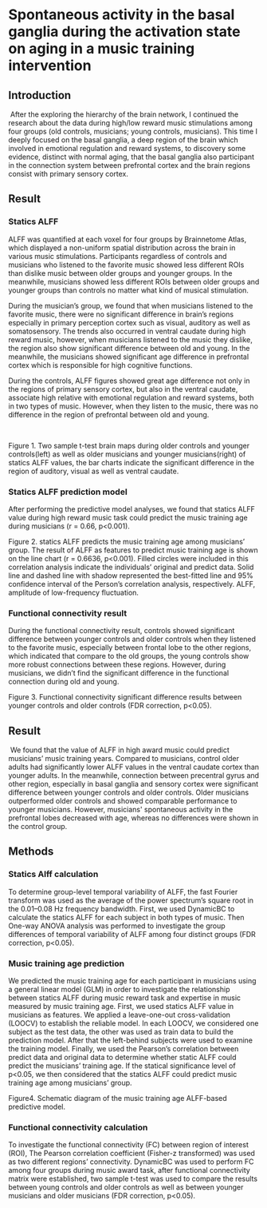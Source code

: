 # **Spontaneous activity in the basal ganglia during the activation state on aging in a music training intervention**

 

## **Introduction**

​    After the exploring the hierarchy of the brain network, I continued the research about the data during high/low reward music stimulations among four groups (old controls, musicians; young controls, musicians). This time I deeply focused on the basal ganglia, a deep region of the brain which involved in emotional regulation and reward systems, to discovery some evidence, distinct with normal aging, that the basal ganglia also participant in the connection system between prefrontal cortex and the brain regions consist with primary sensory cortex.

 

## **Result** 

### Statics ALFF  

ALFF was quantified at each voxel for four groups by Brainnetome Atlas, which displayed a non-uniform spatial distribution across the brain in various music stimulations. Participants regardless of controls and musicians who listened to the favorite music showed less different ROIs than dislike music between older groups and younger groups. In the meanwhile, musicians showed less different ROIs between older groups and younger groups than controls no matter what kind of musical stimulation.

During the musician’s group, we found that when musicians listened to the favorite music, there were no significant difference in brain’s regions especially in primary perception cortex such as visual, auditory as well as somatosensory. The trends also occurred in ventral caudate during high reward music, however, when musicians listened to the music they dislike, the region also show significant difference between old and young. In the meanwhile, the musicians showed significant age difference in prefrontal cortex which is responsible for high cognitive functions.

During the controls, ALFF figures showed great age difference not only in the regions of primary sensory cortex, but also in the ventral caudate, associate high relative with emotional regulation and reward systems, both in two types of music. However, when they listen to the music, there was no difference in the region of prefrontal between old and young.

​                                                                                                                                                                                                                                                                                                                                                                                                                                                                                                                                                                                                                                                                                                                                                                                                                                                                                                                                                                                                                                                                                                                                                                                                                                                                                                                                                                                                                                                                                                                                                                                                                                                                                                                                                                                                                                                                                                                                                                                                                                                                                                                                                                                                                                                                                                                                                                                                                                                                                                                                                                                                                                                                                                                                                                                                                                                                                                                                                                                                                                                                                                                                                                                                                                                                                                                                                                                                                                                                                                                                                                                                                                                                                                                                                                                                                                                                                                                                                                                                                                                                                                                                                                                                                                                                                                                                                                                                                                                                                                                                                                                                                                                                                                                                                                                                                                                                                                                                                                                                                                                                                                                                                                                                                                                                                                                                                                                                                                                                                                                                                                                                                                                                                                                                                                                                                                                                                                                                                                                                                                                                                                                                                                                                                                                                                                                                                                                                                                                                                                                                                                                                                                                                                                                                                                                                                                                                                                                                                                                                                                                                                                                                                                                                                                                                                                                                                                                                                                                                                                                                                                                                          

Figure 1. Two sample t-test brain maps during older controls and younger controls(left) as well as older musicians and younger musicians(right) of statics ALFF values, the bar charts indicate the significant difference in the region of auditory, visual as well as ventral caudate.

### Statics ALFF prediction model

After performing the predictive model analyses, we found that statics ALFF value during high reward music task could predict the music training age during musicians (r = 0.66, p<0.001). 



Figure 2. statics ALFF predicts the music training age among musicians’ group. The result of ALFF as features to predict music training age is shown on the line chart (r = 0.6636, p<0.001). Filled circles were included in this correlation analysis indicate the individuals’ original and predict data. Solid line and dashed line with shadow represented the best-fitted line and 95% confidence interval of the Person’s correlation analysis, respectively. ALFF, amplitude of low-frequency fluctuation. 

### Functional connectivity result

During the functional connectivity result, controls showed significant difference between younger controls and older controls when they listened to the favorite music, especially between frontal lobe to the other regions, which indicated that compare to the old groups, the young controls show more robust connections between these regions. However, during musicians, we didn’t find the significant difference in the functional connection during old and young.



Figure 3. Functional connectivity significant difference results between younger controls and older controls (FDR correction, p<0.05).

 

## **Result**

​    We found that the value of ALFF in high award music could predict musicians’ music training years. Compared to musicians, control older adults had significantly lower ALFF values in the ventral caudate cortex than younger adults. In the meanwhile, connection between precentral gyrus and other region, especially in basal ganglia and sensory cortex were significant difference between younger controls and older controls. Older musicians outperformed older controls and showed comparable performance to younger musicians. However, musicians' spontaneous activity in the prefrontal lobes decreased with age, whereas no differences were shown in the control group.

 

 

 

 

## **Methods**

### Statics Alff calculation

To determine group-level temporal variability of ALFF, the fast Fourier transform was used as the average of the power spectrum’s square root in the 0.01–0.08 Hz frequency bandwidth. First, we used DynamicBC to calculate the statics ALFF for each subject in both types of music. Then One-way ANOVA analysis was performed to investigate the group differences of temporal variability of ALFF among four distinct groups (FDR correction, p<0.05).

 

### Music training age prediction

We predicted the music training age for each participant in musicians using a general linear model (GLM) in order to investigate the relationship between statics ALFF during music reward task and expertise in music measured by music training age. First, we used statics ALFF value in musicians as features. We applied a leave-one-out cross-validation (LOOCV) to establish the reliable model. In each LOOCV, we considered one subject as the test data, the other was used as train data to build the prediction model. After that the left-behind subjects were used to examine the training model. Finally, we used the Pearson’s correlation between predict data and original data to determine whether static ALFF could predict the musicians’ training age. If the statical significance level of p<0.05, we then considered that the statics ALFF could predict music training age among musicians’ group.



Figure4. Schematic diagram of the music training age ALFF-based predictive model.

### Functional connectivity calculation

To investigate the functional connectivity (FC) between region of interest (ROI), The Pearson correlation coefficient (Fisher-z transformed) was used as two different regions’ connectivity. DynamicBC was used to perform FC among four groups during music award task, after functional connectivity matrix were established, two sample t-test was used to compare the results between young controls and older controls as well as between younger musicians and older musicians (FDR correction, p<0.05). 

 
